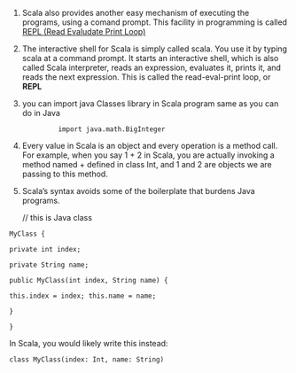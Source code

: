 1. Scala also provides another easy mechanism of executing the programs, using a comand prompt. This facility in programming is called [REPL \(Read Evaludate Print Loop\)](http://docs.scala-lang.org/overviews/repl/overview.html)

2. The interactive shell for Scala is simply called scala. You use it by typing scala at a command prompt. It starts an interactive shell, which is also called Scala interpreter, reads an expression, evaluates it, prints it, and reads the next expression. This is called the read-eval-print loop, or **REPL**

3. you can import java Classes library in Scala program same as you can do in Java

   ```
            import java.math.BigInteger
   ```

4. Every value in Scala is an object and every operation is a method call. For example, when you say 1 + 2 in Scala, you are actually invoking a method named + defined in class Int, and 1 and 2 are objects we are passing to this method.

5. Scala’s syntax avoids some of the boilerplate that burdens Java programs.

   // this is Java class

`MyClass {`

`private int index;`

`private String name;`

`public MyClass(int index, String name) {`

`this.index = index; this.name = name;`

`}`

`}`

In Scala, you would likely write this instead:

`class MyClass(index: Int, name: String)`

